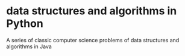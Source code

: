 # data structures and algorithms in Python
A series of classic computer science problems of data structures and algorithms in Java
